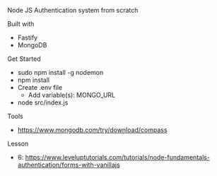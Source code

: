 Node JS Authentication system from scratch

Built with
- Fastify
- MongoDB

Get Started
- sudo npm install -g nodemon
- npm install
- Create .env file
	- Add variable(s): MONGO_URL
- node src/index.js

Tools
- https://www.mongodb.com/try/download/compass

Lesson
- 6: https://www.leveluptutorials.com/tutorials/node-fundamentals-authentication/forms-with-vanillajs